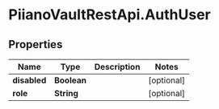 # PiianoVaultRestApi.AuthUser

## Properties

Name | Type | Description | Notes
------------ | ------------- | ------------- | -------------
**disabled** | **Boolean** |  | [optional] 
**role** | **String** |  | [optional] 


